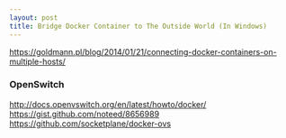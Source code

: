 ```yaml
---
layout: post
title: Bridge Docker Container to The Outside World (In Windows)
---
```

https://goldmann.pl/blog/2014/01/21/connecting-docker-containers-on-multiple-hosts/

### OpenSwitch
http://docs.openvswitch.org/en/latest/howto/docker/
https://gist.github.com/noteed/8656989
https://github.com/socketplane/docker-ovs
